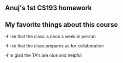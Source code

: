 ## Anuj's 1st CS193 homework

## My favorite things about this course
-I like that the class is once a week in person

-I like that the class prepares us for collaboration

-I'm glad the TA's are nice and helpful

